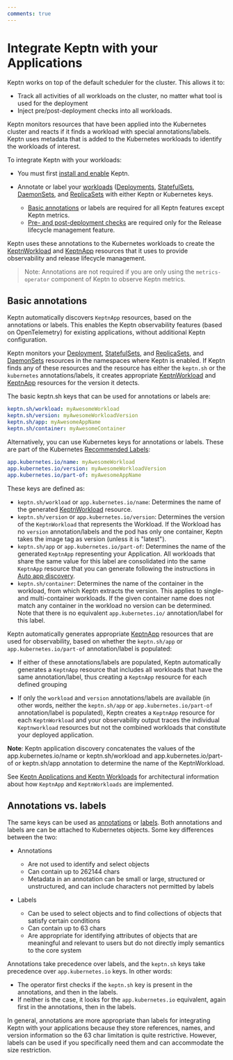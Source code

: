 ```yaml
---
comments: true
---
```


# Integrate Keptn with your Applications

Keptn works
on top of the default scheduler for the cluster.
This allows it to:

- Track all activities of all workloads on the cluster,
  no matter what tool is used for the deployment
- Inject pre/post-deployment checks into all workloads.

Keptn monitors resources
that have been applied into the Kubernetes cluster
and reacts if it finds a workload with special annotations/labels.
Keptn uses metadata that is added to the Kubernetes workloads
to identify the workloads of interest.

To integrate Keptn with your workloads:

- You must first
  [install and enable](../installation/index.md#basic-installation)
  Keptn.
- Annotate or label your
  [workloads](https://kubernetes.io/docs/concepts/workloads/)
  ([Deployments](https://kubernetes.io/docs/concepts/workloads/controllers/deployment/),
  [StatefulSets](https://kubernetes.io/docs/concepts/workloads/controllers/statefulset/),
  [DaemonSets](https://kubernetes.io/docs/concepts/workloads/controllers/daemonset/),
  and
  [ReplicaSets](https://kubernetes.io/docs/concepts/workloads/controllers/replicaset/)
  with either Keptn or Kubernetes keys.

    - [Basic annotations](#basic-annotations) or labels are required for all Keptn features except Keptn metrics.
    - [Pre- and post-deployment checks](#basic-annotations) are required only for the Release lifecycle management
      feature.

Keptn uses these annotations to the Kubernetes workloads to create the
[KeptnWorkload](../reference/api-reference/lifecycle/v1/index.md#keptnworkload)
and
[KeptnApp](../reference/crd-reference/app.md)
resources that it uses to provide observability
and release lifecycle management.

> Note: Annotations are not required if you are only using the
  `metrics-operator` component of Keptn
  to observe Keptn metrics.

## Basic annotations

Keptn automatically discovers `KeptnApp` resources,
based on the annotations or labels.
This enables the Keptn observability features
(based on OpenTelemetry) for existing applications,
without additional Keptn configuration.

Keptn monitors your
[Deployment](https://kubernetes.io/docs/concepts/workloads/controllers/deployment/),
[StatefulSets](https://kubernetes.io/docs/concepts/workloads/controllers/statefulset/),
and
[ReplicaSets](https://kubernetes.io/docs/concepts/workloads/controllers/replicaset/),
and
[DaemonSets](https://kubernetes.io/docs/concepts/workloads/controllers/daemonset/)
resources in the namespaces where Keptn is enabled.
If Keptn finds any of these resources and the resource has either
the `keptn.sh` or the `kubernetes` annotations/labels,
it creates appropriate
[KeptnWorkload](../reference/api-reference/lifecycle/v1/index.md#keptnworkload)
and
[KeptnApp](../reference/crd-reference/app.md)
resources for the version it detects.

The basic keptn.sh keys that can be used for annotations or labels are:

```yaml
keptn.sh/workload: myAwesomeWorkload
keptn.sh/version: myAwesomeWorkloadVersion
keptn.sh/app: myAwesomeAppName
keptn.sh/container: myAwesomeContainer
```

Alternatively, you can use Kubernetes keys for annotations or labels.
These are part of the Kubernetes
[Recommended Labels](https://kubernetes.io/docs/concepts/overview/working-with-objects/common-labels/):

```yaml
app.kubernetes.io/name: myAwesomeWorkload
app.kubernetes.io/version: myAwesomeWorkloadVersion
app.kubernetes.io/part-of: myAwesomeAppName
```

These keys are defined as:

- `keptn.sh/workload` or `app.kubernetes.io/name`: Determines the name
  of the generated
  [KeptnWorkload](../reference/api-reference/lifecycle/v1/index.md#keptnworkload)
  resource.
- `keptn.sh/version` or `app.kubernetes.io/version`:
  Determines the version of the `KeptnWorkload`
  that represents the Workload.
  If the Workload has no `version` annotation/labels
  and the pod has only one container,
  Keptn takes the image tag as version
  (unless it is "latest").
- `keptn.sh/app` or `app.kubernetes.io/part-of`: Determines the name
  of the generated `KeptnApp` representing your Application.
  All workloads that share the same value for this label
  are consolidated into the same `KeptnApp` resource
  that you can generate following the instructions in
  [Auto app discovery](auto-app-discovery.md).
- `keptn.sh/container`: Determines the name of the container in the workload,
  from which Keptn extracts the version.
  This applies to single- and multi-container
  workloads.
  If the given container name does not match any container in the workload
  no version can be determined.
  Note that there is no equivalent `app.kubernetes.io/` annotation/label for this label.

Keptn automatically generates appropriate
[KeptnApp](../reference/crd-reference/app.md)
resources that are used for observability,
based on whether the `keptn.sh/app` or `app.kubernetes.io/part-of`
annotation/label is populated:

- If either of these annotations/labels are populated,
  Keptn automatically generates a `KeptnApp` resource
  that includes all workloads that have the same annotation/label,
  thus creating a `KeptnApp` resource for each defined grouping

- If only the `workload` and `version` annotations/labels are available
  (in other words, neither the `keptn.sh/app`
  or `app.kubernetes.io/part-of` annotation/label is populated),
  Keptn creates a `KeptnApp` resource for each `KeptnWorkload`
  and your observability output traces the individual `Keptnworkload` resources
  but not the combined workloads that constitute your deployed application.

**Note**: Keptn application discovery concatenates the values of the app.kubernetes.io/name or 
keptn.sh/workload and app.kubernetes.io/part-of or keptn.sh/app annotation to determine the 
name of the KeptnWorkload.

See
[Keptn Applications and Keptn Workloads](../components/lifecycle-operator/keptn-apps.md)
for architectural information about how `KeptnApp` and `KeptnWorkloads`
are implemented.

## Annotations vs. labels

The same keys can be used as
[annotations](https://kubernetes.io/docs/concepts/overview/working-with-objects/annotations/)
or
[labels](https://kubernetes.io/docs/concepts/overview/working-with-objects/labels/).
Both annotations and labels are can be attached to Kubernetes objects.
Some key differences between the two:

- Annotations
    - Are not used to identify and select objects
    - Can contain up to 262144 chars
    - Metadata in an annotation can be small or large,
      structured or unstructured,
      and can include characters not permitted by labels

- Labels
    - Can be used to select objects
      and to find collections of objects that satisfy certain conditions
    - Can contain up to 63 chars
    - Are appropriate for identifying attributes of objects
      that are meaningful and relevant to users
      but do not directly imply semantics to the core system

Annotations take precedence over labels,
and the `keptn.sh` keys take precedence over `app.kubernetes.io` keys.
In other words:

- The operator first checks if the `keptn.sh` key is present
  in the annotations, and then in the labels.
- If neither is the case, it looks for the `app.kubernetes.io` equivalent,
  again first in the annotations, then in the labels.

In general, annotations are more appropriate than labels
for integrating Keptn with your applications
because they store references, names, and version information
so the 63 char limitation is quite restrictive.
However, labels can be used if you specifically need them
and can accommodate the size restriction.
